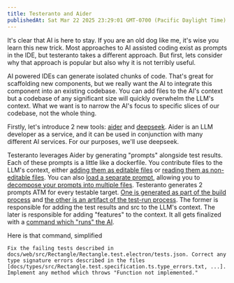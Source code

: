 ```yaml
---
title: Testeranto and Aider
publishedAt: Sat Mar 22 2025 23:29:01 GMT-0700 (Pacific Daylight Time)
---
```


It's clear that AI is here to stay. If you are an old dog like me, it's wise you learn this new trick. Most approaches to AI assisted coding exist as prompts in the IDE, but testeranto takes a different approach. But first, lets consider why that approach is popular but also why it is not terribly useful. 

AI powered IDEs can generate isolated chunks of code. That's great for scaffolding new components, but we really want the AI to integrate this component into an existing codebase. You can add files to the AI's context but a codebase of any significant size will quickly overwhelm the LLM's context. What we want is to narrow the AI's focus to specific slices of our codebase, not the whole thing.

Firstly, let's introduce 2 new tools: [aider](https://aider.chat/) and [deepseek](https://platform.deepseek.com/). Aider is an LLM developer as a service, and it can be used in conjunction with many different AI services. For our purposes, we'll use deepseek.

Testeranto leverages Aider by generating "prompts" alongside test results. Each of these prompts is a little like a dockerfile. You contribute files to the LLM's context, either [adding them as editable files](https://github.com/ChromaPDX/kokomoBay/blob/631428153e654c657bc2ee919303fd2a992155d0/docs/web/src/Rectangle/Rectangle.test.electron/prompt.txt#L2) or [reading them as non-editable files](https://github.com/ChromaPDX/kokomoBay/blob/631428153e654c657bc2ee919303fd2a992155d0/docs/web/src/Rectangle/Rectangle.test.electron/prompt.txt#L8C1-L8C6). You can also [load a separate prompt](https://github.com/ChromaPDX/kokomoBay/blob/631428153e654c657bc2ee919303fd2a992155d0/docs/web/src/Rectangle/Rectangle.test.electron/prompt.txt#L15), allowing you to [decompose your prompts into multiple files](https://github.com/ChromaPDX/kokomoBay/blob/631428153e654c657bc2ee919303fd2a992155d0/docs/web/src/Rectangle/Rectangle.test.electron/featurePrompt.txt). Testeranto generates 2 prompts ATM for every testable target. [One is generated as part of the build process](https://github.com/ChromaPDX/kokomoBay/blob/631428153e654c657bc2ee919303fd2a992155d0/docs/web/src/Rectangle/Rectangle.test.electron/prompt.txt) and [the other is an artifact of the test-run process](https://github.com/ChromaPDX/kokomoBay/blob/631428153e654c657bc2ee919303fd2a992155d0/docs/web/src/Rectangle/Rectangle.test.electron/featurePrompt.txt). The former is responsible for adding the test results and src to the LLM's context. The later is responsible for adding "features" to the context. It all gets finalized with a [command which "runs" the AI](https://github.com/ChromaPDX/kokomoBay/blob/631428153e654c657bc2ee919303fd2a992155d0/docs/web/src/Rectangle/Rectangle.test.electron/prompt.txt#L16).

Here is that command, simplified
```
Fix the failing tests described in docs/web/src/Rectangle/Rectangle.test.electron/tests.json. Correct any type signature errors described in the files [docs/types/src/Rectangle.test.specification.ts.type_errors.txt, ...]. Implement any method which throws "Function not implemented."
```

